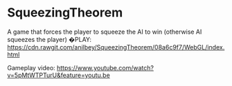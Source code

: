 # SqueezingTheorem
A game that forces the player to squeeze the AI to win (otherwise AI squeezes the player)
�PLAY: https://cdn.rawgit.com/anilbey/SqueezingTheorem/08a6c9f7/WebGL/index.html


Gameplay video: https://www.youtube.com/watch?v=5pMtWTPTurU&feature=youtu.be
